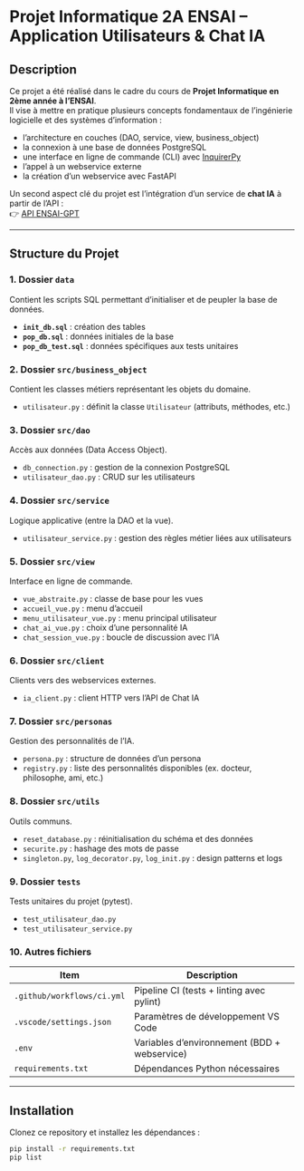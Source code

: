 # **Projet Informatique 2A ENSAI – Application Utilisateurs & Chat IA**

## **Description**
Ce projet a été réalisé dans le cadre du cours de **Projet Informatique en 2ème année à l’ENSAI**.  
Il vise à mettre en pratique plusieurs concepts fondamentaux de l’ingénierie logicielle et des systèmes d’information :  
- l’architecture en couches (DAO, service, view, business_object)  
- la connexion à une base de données PostgreSQL  
- une interface en ligne de commande (CLI) avec [InquirerPy](https://inquirerpy.readthedocs.io/en/latest/)  
- l’appel à un webservice externe  
- la création d’un webservice avec FastAPI  

Un second aspect clé du projet est l’intégration d’un service de **chat IA** à partir de l’API :  
👉 [API ENSAI-GPT](https://ensai-gpt-109912438483.europe-west4.run.app/docs#/default/chat_generate_post)

---

## **Structure du Projet**

### **1. Dossier `data`**
Contient les scripts SQL permettant d’initialiser et de peupler la base de données.  

- **`init_db.sql`** : création des tables  
- **`pop_db.sql`** : données initiales de la base  
- **`pop_db_test.sql`** : données spécifiques aux tests unitaires  

### **2. Dossier `src/business_object`**
Contient les classes métiers représentant les objets du domaine.  
- `utilisateur.py` : définit la classe `Utilisateur` (attributs, méthodes, etc.)

### **3. Dossier `src/dao`**
Accès aux données (Data Access Object).  
- `db_connection.py` : gestion de la connexion PostgreSQL  
- `utilisateur_dao.py` : CRUD sur les utilisateurs  

### **4. Dossier `src/service`**
Logique applicative (entre la DAO et la vue).  
- `utilisateur_service.py` : gestion des règles métier liées aux utilisateurs  

### **5. Dossier `src/view`**
Interface en ligne de commande.  
- `vue_abstraite.py` : classe de base pour les vues  
- `accueil_vue.py` : menu d’accueil  
- `menu_utilisateur_vue.py` : menu principal utilisateur  
- `chat_ai_vue.py` : choix d’une personnalité IA  
- `chat_session_vue.py` : boucle de discussion avec l’IA  

### **6. Dossier `src/client`**
Clients vers des webservices externes.  
- `ia_client.py` : client HTTP vers l’API de Chat IA  

### **7. Dossier `src/personas`**
Gestion des personnalités de l’IA.  
- `persona.py` : structure de données d’un persona  
- `registry.py` : liste des personnalités disponibles (ex. docteur, philosophe, ami, etc.)  

### **8. Dossier `src/utils`**
Outils communs.  
- `reset_database.py` : réinitialisation du schéma et des données  
- `securite.py` : hashage des mots de passe  
- `singleton.py`, `log_decorator.py`, `log_init.py` : design patterns et logs  

### **9. Dossier `tests`**
Tests unitaires du projet (pytest).  
- `test_utilisateur_dao.py`  
- `test_utilisateur_service.py`

### **10. Autres fichiers**
| Item                       | Description                                                              |
| -------------------------- | ------------------------------------------------------------------------ |
| `.github/workflows/ci.yml` | Pipeline CI (tests + linting avec pylint)                                 |
| `.vscode/settings.json`    | Paramètres de développement VS Code                                      |
| `.env`                     | Variables d’environnement (BDD + webservice)                             |
| `requirements.txt`         | Dépendances Python nécessaires                                           |

---

## **Installation**
Clonez ce repository et installez les dépendances :  

```bash
pip install -r requirements.txt
pip list
